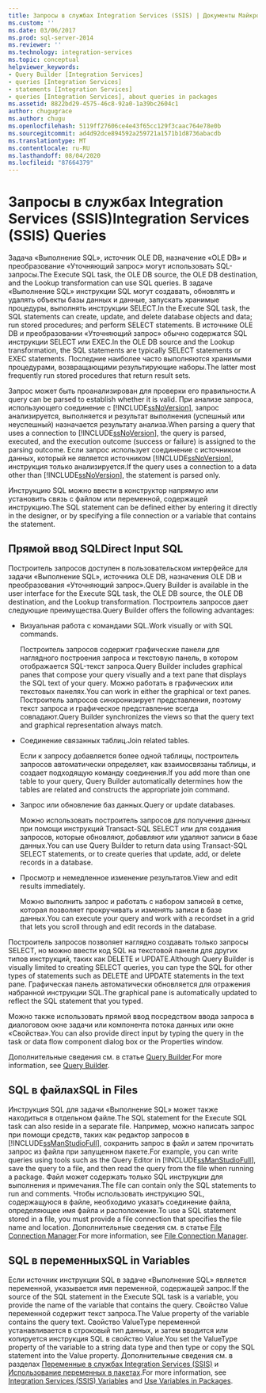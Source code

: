 ```yaml
---
title: Запросы в службах Integration Services (SSIS) | Документы Майкрософт
ms.custom: ''
ms.date: 03/06/2017
ms.prod: sql-server-2014
ms.reviewer: ''
ms.technology: integration-services
ms.topic: conceptual
helpviewer_keywords:
- Query Builder [Integration Services]
- queries [Integration Services]
- statements [Integration Services]
- queries [Integration Services], about queries in packages
ms.assetid: 8822bd29-4575-46c8-92a0-1a39bc2604c1
author: chugugrace
ms.author: chugu
ms.openlocfilehash: 5119ff27606ce4e43f65cc129f3caac764e78e0b
ms.sourcegitcommit: ad4d92dce894592a259721a1571b1d8736abacdb
ms.translationtype: MT
ms.contentlocale: ru-RU
ms.lasthandoff: 08/04/2020
ms.locfileid: "87664379"
---
```

# <a name="integration-services-ssis-queries"></a><span data-ttu-id="2811a-102">Запросы в службах Integration Services (SSIS)</span><span class="sxs-lookup"><span data-stu-id="2811a-102">Integration Services (SSIS) Queries</span></span>
  <span data-ttu-id="2811a-103">Задача «Выполнение SQL», источник OLE DB, назначение «OLE DB» и преобразование «Уточняющий запрос» могут использовать SQL-запросы.</span><span class="sxs-lookup"><span data-stu-id="2811a-103">The Execute SQL task, the OLE DB source, the OLE DB destination, and the Lookup transformation can use SQL queries.</span></span> <span data-ttu-id="2811a-104">В задаче «Выполнение SQL» инструкции SQL могут создавать, обновлять и удалять объекты базы данных и данные, запускать хранимые процедуры, выполнять инструкции SELECT.</span><span class="sxs-lookup"><span data-stu-id="2811a-104">In the Execute SQL task, the SQL statements can create, update, and delete database objects and data; run stored procedures; and perform SELECT statements.</span></span> <span data-ttu-id="2811a-105">В источнике OLE DB и преобразовании «Уточняющий запрос» обычно содержатся SQL инструкции SELECT или EXEC.</span><span class="sxs-lookup"><span data-stu-id="2811a-105">In the OLE DB source and the Lookup transformation, the SQL statements are typically SELECT statements or EXEC statements.</span></span> <span data-ttu-id="2811a-106">Последние наиболее часто выполняются хранимыми процедурами, возвращающими результирующие наборы.</span><span class="sxs-lookup"><span data-stu-id="2811a-106">The latter most frequently run stored procedures that return result sets.</span></span>  
  
 <span data-ttu-id="2811a-107">Запрос может быть проанализирован для проверки его правильности.</span><span class="sxs-lookup"><span data-stu-id="2811a-107">A query can be parsed to establish whether it is valid.</span></span> <span data-ttu-id="2811a-108">При анализе запроса, использующего соединение с [!INCLUDE[ssNoVersion](../includes/ssnoversion-md.md)], запрос анализируется, выполняется и результат выполнения (успешный или неуспешный) назначается результату анализа.</span><span class="sxs-lookup"><span data-stu-id="2811a-108">When parsing a query that uses a connection to [!INCLUDE[ssNoVersion](../includes/ssnoversion-md.md)], the query is parsed, executed, and the execution outcome (success or failure) is assigned to the parsing outcome.</span></span> <span data-ttu-id="2811a-109">Если запрос использует соединение с источником данных, который не является источником [!INCLUDE[ssNoVersion](../includes/ssnoversion-md.md)], инструкция только анализируется.</span><span class="sxs-lookup"><span data-stu-id="2811a-109">If the query uses a connection to a data other than [!INCLUDE[ssNoVersion](../includes/ssnoversion-md.md)], the statement is parsed only.</span></span>  
  
 <span data-ttu-id="2811a-110">Инструкцию SQL можно ввести в конструктор напрямую или установить связь с файлом или переменной, содержащей инструкцию.</span><span class="sxs-lookup"><span data-stu-id="2811a-110">The SQL statement can be defined either by entering it directly in the designer, or by specifying a file connection or a variable that contains the statement.</span></span>  
  
## <a name="direct-input-sql"></a><span data-ttu-id="2811a-111">Прямой ввод SQL</span><span class="sxs-lookup"><span data-stu-id="2811a-111">Direct Input SQL</span></span>  
 <span data-ttu-id="2811a-112">Построитель запросов доступен в пользовательском интерфейсе для задачи «Выполнение SQL», источника OLE DB, назначения OLE DB и преобразования «Уточняющий запрос».</span><span class="sxs-lookup"><span data-stu-id="2811a-112">Query Builder is available in the user interface for the Execute SQL task, the OLE DB source, the OLE DB destination, and the Lookup transformation.</span></span> <span data-ttu-id="2811a-113">Построитель запросов дает следующие преимущества.</span><span class="sxs-lookup"><span data-stu-id="2811a-113">Query Builder offers the following advantages:</span></span>  
  
-   <span data-ttu-id="2811a-114">Визуальная работа с командами SQL.</span><span class="sxs-lookup"><span data-stu-id="2811a-114">Work visually or with SQL commands.</span></span>  
  
     <span data-ttu-id="2811a-115">Построитель запросов содержит графические панели для наглядного построения запроса и текстовую панель, в котором отображается SQL-текст запроса.</span><span class="sxs-lookup"><span data-stu-id="2811a-115">Query Builder includes graphical panes that compose your query visually and a text pane that displays the SQL text of your query.</span></span> <span data-ttu-id="2811a-116">Можно работать в графических или текстовых панелях.</span><span class="sxs-lookup"><span data-stu-id="2811a-116">You can work in either the graphical or text panes.</span></span> <span data-ttu-id="2811a-117">Построитель запросов синхронизирует представления, поэтому текст запроса и графическое представление всегда совпадают.</span><span class="sxs-lookup"><span data-stu-id="2811a-117">Query Builder synchronizes the views so that the query text and graphical representation always match.</span></span>  
  
-   <span data-ttu-id="2811a-118">Соединение связанных таблиц.</span><span class="sxs-lookup"><span data-stu-id="2811a-118">Join related tables.</span></span>  
  
     <span data-ttu-id="2811a-119">Если к запросу добавляется более одной таблицы, построитель запросов автоматически определяет, как взаимосвязаны таблицы, и создает подходящую команду соединения.</span><span class="sxs-lookup"><span data-stu-id="2811a-119">If you add more than one table to your query, Query Builder automatically determines how the tables are related and constructs the appropriate join command.</span></span>  
  
-   <span data-ttu-id="2811a-120">Запрос или обновление баз данных.</span><span class="sxs-lookup"><span data-stu-id="2811a-120">Query or update databases.</span></span>  
  
     <span data-ttu-id="2811a-121">Можно использовать построитель запросов для получения данных при помощи инструкций Transact-SQL SELECT или для создания запросов, которые обновляют, добавляют или удаляют записи в базе данных.</span><span class="sxs-lookup"><span data-stu-id="2811a-121">You can use Query Builder to return data using Transact-SQL SELECT statements, or to create queries that update, add, or delete records in a database.</span></span>  
  
-   <span data-ttu-id="2811a-122">Просмотр и немедленное изменение результатов.</span><span class="sxs-lookup"><span data-stu-id="2811a-122">View and edit results immediately.</span></span>  
  
     <span data-ttu-id="2811a-123">Можно выполнить запрос и работать с набором записей в сетке, которая позволяет прокручивать и изменять записи в базе данных.</span><span class="sxs-lookup"><span data-stu-id="2811a-123">You can execute your query and work with a recordset in a grid that lets you scroll through and edit records in the database.</span></span>  
  
 <span data-ttu-id="2811a-124">Построитель запросов позволяет наглядно создавать только запросы SELECT, но можно ввести код SQL на текстовой панели для других типов инструкций, таких как DELETE и UPDATE.</span><span class="sxs-lookup"><span data-stu-id="2811a-124">Although Query Builder is visually limited to creating SELECT queries, you can type the SQL for other types of statements such as DELETE and UPDATE statements in the text pane.</span></span> <span data-ttu-id="2811a-125">Графическая панель автоматически обновляется для отражения набранной инструкции SQL.</span><span class="sxs-lookup"><span data-stu-id="2811a-125">The graphical pane is automatically updated to reflect the SQL statement that you typed.</span></span>  
  
 <span data-ttu-id="2811a-126">Можно также использовать прямой ввод посредством ввода запроса в диалоговом окне задачи или компонента потока данных или окне «Свойства».</span><span class="sxs-lookup"><span data-stu-id="2811a-126">You can also provide direct input by typing the query in the task or data flow component dialog box or the Properties window.</span></span>  
  
 <span data-ttu-id="2811a-127">Дополнительные сведения см. в статье [Query Builder](../../2014/integration-services/query-builder.md).</span><span class="sxs-lookup"><span data-stu-id="2811a-127">For more information, see [Query Builder](../../2014/integration-services/query-builder.md).</span></span>  
  
## <a name="sql-in-files"></a><span data-ttu-id="2811a-128">SQL в файлах</span><span class="sxs-lookup"><span data-stu-id="2811a-128">SQL in Files</span></span>  
 <span data-ttu-id="2811a-129">Инструкция SQL для задачи «Выполнение SQL» может также находиться в отдельном файле.</span><span class="sxs-lookup"><span data-stu-id="2811a-129">The SQL statement for the Execute SQL task can also reside in a separate file.</span></span> <span data-ttu-id="2811a-130">Например, можно написать запрос при помощи средств, таких как редактор запросов в [!INCLUDE[ssManStudioFull](../includes/ssmanstudiofull-md.md)], сохранить запрос в файл и затем прочитать запрос из файла при запущенном пакете.</span><span class="sxs-lookup"><span data-stu-id="2811a-130">For example, you can write queries using tools such as the Query Editor in [!INCLUDE[ssManStudioFull](../includes/ssmanstudiofull-md.md)], save the query to a file, and then read the query from the file when running a package.</span></span> <span data-ttu-id="2811a-131">Файл может содержать только SQL инструкции для выполнения и примечания.</span><span class="sxs-lookup"><span data-stu-id="2811a-131">The file can contain only the SQL statements to run and comments.</span></span> <span data-ttu-id="2811a-132">Чтобы использовать инструкцию SQL, содержащуюся в файле, необходимо указать соединение файла, определяющее имя файла и расположение.</span><span class="sxs-lookup"><span data-stu-id="2811a-132">To use a SQL statement stored in a file, you must provide a file connection that specifies the file name and location.</span></span> <span data-ttu-id="2811a-133">Дополнительные сведения см. в статье [File Connection Manager](connection-manager/file-connection-manager.md).</span><span class="sxs-lookup"><span data-stu-id="2811a-133">For more information, see [File Connection Manager](connection-manager/file-connection-manager.md).</span></span>  
  
## <a name="sql-in-variables"></a><span data-ttu-id="2811a-134">SQL в переменных</span><span class="sxs-lookup"><span data-stu-id="2811a-134">SQL in Variables</span></span>  
 <span data-ttu-id="2811a-135">Если источник инструкции SQL в задаче «Выполнение SQL» является переменной, указывается имя переменной, содержащей запрос.</span><span class="sxs-lookup"><span data-stu-id="2811a-135">If the source of the SQL statement in the Execute SQL task is a variable, you provide the name of the variable that contains the query.</span></span> <span data-ttu-id="2811a-136">Свойство Value переменной содержит текст запроса.</span><span class="sxs-lookup"><span data-stu-id="2811a-136">The Value property of the variable contains the query text.</span></span> <span data-ttu-id="2811a-137">Свойство ValueType переменной устанавливается в строковый тип данных, и затем вводится или копируется инструкция SQL в свойство Value.</span><span class="sxs-lookup"><span data-stu-id="2811a-137">You set the ValueType property of the variable to a string data type and then type or copy the SQL statement into the Value property.</span></span> <span data-ttu-id="2811a-138">Дополнительные сведения см. в разделах [Переменные в службах Integration Services (SSIS)](integration-services-ssis-variables.md) и [Использование переменных в пакетах](../../2014/integration-services/use-variables-in-packages.md).</span><span class="sxs-lookup"><span data-stu-id="2811a-138">For more information, see [Integration Services &#40;SSIS&#41; Variables](integration-services-ssis-variables.md) and [Use Variables in Packages](../../2014/integration-services/use-variables-in-packages.md).</span></span>  
  
  
